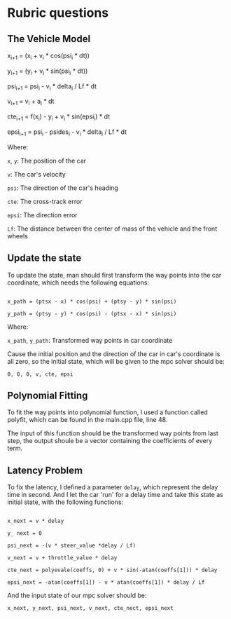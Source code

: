 # Rubric questions

## The Vehicle Model

x<sub>i+1</sub> = (x<sub>i</sub> + v<sub>i</sub> * cos(psi<sub>i</sub> * dt))

y<sub>i+1</sub> = (y<sub>i</sub> + v<sub>i</sub> * sin(psi<sub>i</sub> * dt))

psi<sub>i+1</sub> = psi<sub>i</sub> - v<sub>i</sub> * delta<sub>i</sub> / Lf * dt

v<sub>i+1</sub> = v<sub>i</sub> + a<sub>i</sub> * dt

cte<sub>i+1</sub> = f(x<sub>i</sub>) - y<sub>i</sub> + v<sub>i</sub> * sin(epsi<sub>i</sub>) * dt

epsi<sub>i+1</sub> = psi<sub>i</sub> - psides<sub>i</sub> - v<sub>i</sub> * delta<sub>i</sub> / Lf * dt

Where:

`x`, `y`: The position of the car 

`v`: The car's velocity 

`psi`: The direction of the car's heading

`cte`: The cross-track error

`epsi`: The direction error

`Lf`: The distance between the center of mass of the vehicle and the front wheels


## Update the state

To update the state, man should first transform the way points into the car coordinate, which needs the following equations:

```

x_path = (ptsx - x) * cos(psi) + (ptsy - y) * sin(psi)

y_path = (ptsy - y) * cos(psi) - (ptsx - x) * sin(psi)

```

Where:

`x_path`, `y_path`: Transformed way points in car coordinate

Cause the initial position and the direction of the car in car's coordinate is all zero, so the initial state, which will be given to the mpc solver should be:

`0, 0, 0, v, cte, epsi`

## Polynomial Fitting

To fit the way points into polynomial function, I used a function called polyfit, which can be found in the main.cpp file, line 48.

The input of this function should be the transformed way points from last step, the output shoule be a vector containing the coefficients of every term.

## Latency Problem

To fix the latency, I defined a parameter `delay`, which represent the delay time in second. And I let the car 'run' for a delay time and take this state as initial state, with the following functions:

```

x_next = v * delay

y_ next = 0

psi_next = -(v * steer_value *delay / Lf)

v_next = v + throttle_value * delay

cte_next = polyevale(coeffs, 0) + v * sin(-atan(coeffs[1])) * delay

epsi_next = -atan(coeffs[1]) - v * atan(coeffs[1]) * delay / Lf

```

And the input state of our mpc solver should be:

`x_next, y_next, psi_next, v_next, cte_nect, epsi_next`

